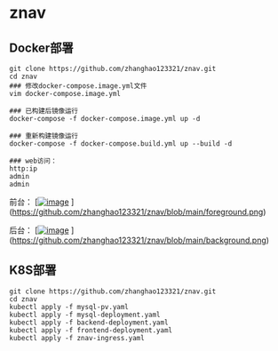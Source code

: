 # znav
## Docker部署
```shell
git clone https://github.com/zhanghao123321/znav.git
cd znav
### 修改docker-compose.image.yml文件
vim docker-compose.image.yml

### 已构建后镜像运行
docker-compose -f docker-compose.image.yml up -d

### 重新构建镜像运行
docker-compose -f docker-compose.build.yml up --build -d

### web访问：
http:ip
admin
admin

```
前台：
[[![image](https://github.com/user-attachments/assets/4f1def89-5d57-4e55-b8a8-1d6e6d38c331)](https://github.com/zhanghao123321/znav/blob/main/%E5%89%8D%E5%8F%B0%E9%A1%B5%E9%9D%A2.png)
](https://github.com/zhanghao123321/znav/blob/main/foreground.png)

后台：
[[![image](https://github.com/user-attachments/assets/87aae9cf-f0b9-49d0-8871-44db2f81964c)](https://github.com/zhanghao123321/znav/blob/main/%E5%90%8E%E5%8F%B0%E9%A1%B5%E9%9D%A2.png)
](https://github.com/zhanghao123321/znav/blob/main/background.png)

## K8S部署
```
git clone https://github.com/zhanghao123321/znav.git
cd znav
kubectl apply -f mysql-pv.yaml
kubectl apply -f mysql-deployment.yaml
kubectl apply -f backend-deployment.yaml
kubectl apply -f frontend-deployment.yaml
kubectl apply -f znav-ingress.yaml
```

